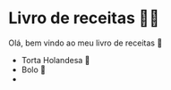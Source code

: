 # Livro de receitas :man_cook:

Olá, bem vindo ao meu livro de receitas :handshake:

- Torta Holandesa :chocolate_bar: 
- Bolo :cake:
- 